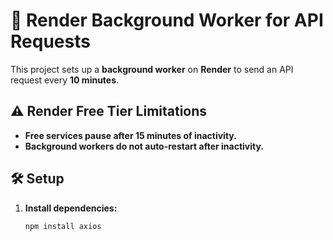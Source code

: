 # 🚀 Render Background Worker for API Requests  

This project sets up a **background worker** on **Render** to send an API request every **10 minutes**.  

## ⚠️ Render Free Tier Limitations  
- **Free services pause after 15 minutes of inactivity.**  
- **Background workers do not auto-restart after inactivity.**  

## 🛠️ Setup  

1. **Install dependencies:**  
   ```sh
   npm install axios
